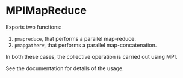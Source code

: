 # MPIMapReduce

Exports two functions:

1. `pmapreduce`, that performs a parallel map-reduce.
2. `pmapgatherv`, that performs a parallel map-concatenation.

In both these cases, the collective operation is carried out using MPI.

See the documentation for details of the usage.
